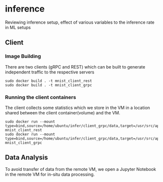 # inference
Reviewing inference setup, effect of various variables to the inference rate in ML setups


## Client

### Image Building

There are two clients (gRPC and REST) which can be built to generate
independent traffic to the respective servers
```
sudo docker build . -t mnist_client_rest
sudo docker build . -t mnist_client_grpc
```
### Running the client containers

The client collects some statistics which we store in the VM in a
location shared between the client container(volume) and the VM.
```
sudo docker run --mount type=bind,source=/home/ubuntu/infer/client_grpc/data,target=/usr/src/app/data mnist_client_rest
sudo docker run --mount type=bind,source=/home/ubuntu/infer/client_grpc/data,target=/usr/src/app/data mnist_client_grpc
```

## Data Analysis

To avoid transfer of data from the remote VM, we open a Jupyter
Notebook in the remote VM for in-situ data processing.